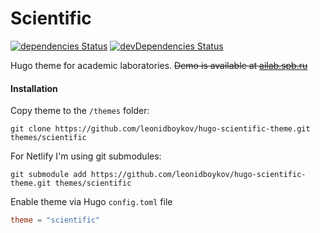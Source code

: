# Scientific

[![dependencies Status](https://david-dm.org/leonidboykov/hugo-scientific-theme/status.svg)](https://david-dm.org/leonidboykov/hugo-scientific-theme)
[![devDependencies Status](https://david-dm.org/leonidboykov/hugo-scientific-theme/dev-status.svg)](https://david-dm.org/leonidboykov/hugo-scientific-theme?type=dev)

Hugo theme for academic laboratories. ~~Demo is available at [ailab.spb.ru](https://ailab.spb.ru)~~

#### Installation

Copy theme to the `/themes` folder:

```
git clone https://github.com/leonidboykov/hugo-scientific-theme.git themes/scientific
```

For Netlify I'm using git submodules:

```
git submodule add https://github.com/leonidboykov/hugo-scientific-theme.git themes/scientific
```

Enable theme via Hugo `config.toml` file

```toml
theme = "scientific"
```
